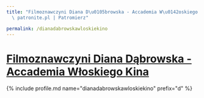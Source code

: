```yaml
---
title: "Filmoznawczyni Diana D\u0105browska - Accademia W\u0142oskiego Kina | Statystyki\
  \ patronite.pl | Patromierz"

permalink: /dianadabrowskawloskiekino
---
```


# [Filmoznawczyni Diana Dąbrowska - Accademia Włoskiego Kina](https://patronite.pl/dianadabrowskawloskiekino)

{% include profile.md name="dianadabrowskawloskiekino" prefix="d" %}
